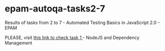 # epam-autoqa-tasks2-7
Results of tasks from 2 to 7 - Automated Testing Basics in JavaScript 2.0 - EPAM

PLEASE, visit [this link to check task 1 ](https://www.google.com) - NodeJS and Dependency Management
